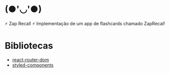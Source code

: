 # (●'◡'●)
⚡ Zap Recall ⚡
Implementação de um app de flashcards chamado ZapRecal! 
# Bibliotecas

- [react-router-dom](https://www.npmjs.com/package/react-router-dom)
- [styled-components](https://styled-components.com/)
